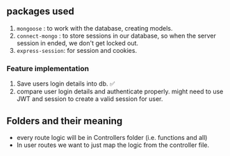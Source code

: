 ## packages used

1. `mongoose` : to work with the database, creating models.
2. `connect-mongo` : to store sessions in our database, so when the server session in ended, we don't get locked out.
3. `express-session`: for session and cookies.

### Feature implementation

1. Save users login details into db. ✅
2. compare user login details and authenticate properly. might need to use JWT and session to create a valid session for user.

## Folders and their meaning

- every route logic will be in Controllers folder (i.e. functions and all)
- In user routes we want to just map the logic from the controller file.
